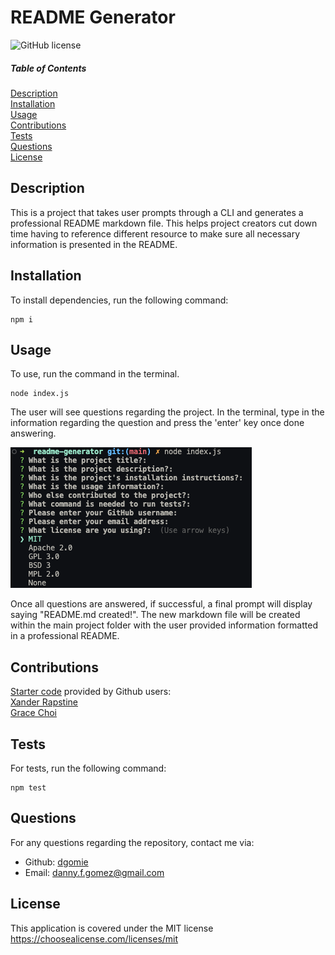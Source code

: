 # README Generator

![GitHub license](https://img.shields.io/badge/license-MIT-blue.svg)

##### Table of Contents

[Description](#description)  
 [Installation](#installation)  
 [Usage](#usage)  
 [Contributions](#contributions)  
 [Tests](#tests)  
 [Questions](#questions)  
 [License](#license)

## Description

This is a project that takes user prompts through a CLI and generates a professional README markdown file. This helps project creators cut down time having to reference different resource to make sure all necessary information is presented in the README.

## Installation

To install dependencies, run the following command:

```
npm i
```

## Usage

To use, run the command in the terminal.

```
node index.js
```

The user will see questions regarding the project. In the terminal, type in the information regarding the question and press the 'enter' key once done answering.

![Screenshot of terminal displaying prompts for README generator](./assets/images/readme-gen.png)

Once all questions are answered, if successful, a final prompt will display saying "README.md created!". The new markdown file will be created within the main project folder with the user provided information formatted in a professional README.

## Contributions

[Starter code](https://github.com/gachoi06) provided by Github users:  
[Xander Rapstine](https://github.com/Xandromus)  
[Grace Choi](https://github.com/gachoi06)

## Tests

For tests, run the following command:

```
npm test
```

## Questions

For any questions regarding the repository, contact me via:

- Github: [dgomie](https://www.github.com/dgomie)
- Email: <a href="mailto:danny.f.gomez@gmail.com">danny.f.gomez@gmail.com</a>

## License

This application is covered under the MIT license  
 https://choosealicense.com/licenses/mit
